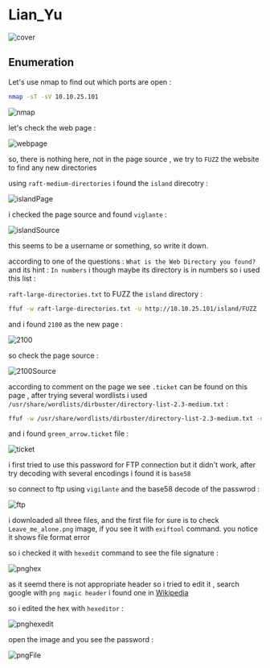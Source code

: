 # Lian_Yu

![cover](https://github.com/Git-K3rnel/TryHackMe/assets/127470407/e0b3e246-0819-4181-aaf8-8ead35392b65)


## Enumeration
Let's use nmap to find out which ports are open :

```bash
nmap -sT -sV 10.10.25.101
```
![nmap](https://github.com/Git-K3rnel/TryHackMe/assets/127470407/781bb240-0369-4cbc-9e55-ba3991a93916)

let's check the web page :

![webpage](https://github.com/Git-K3rnel/TryHackMe/assets/127470407/61e43eae-f86b-499b-ab84-3645d60a561d)

so, there is nothing here, not in the page source , we try to `FUZZ` the website to find any new directories

using `raft-medium-directories` i found the `island` direcotry :

![islandPage](https://github.com/Git-K3rnel/TryHackMe/assets/127470407/004d4388-7ff0-4d96-8702-4feb349f720a)

i checked the page source and found `viglante` :

![islandSource](https://github.com/Git-K3rnel/TryHackMe/assets/127470407/a2d3a6d9-ce3b-4cf3-b574-5367490c7c1b)


this seems to be a username or something, so write it down.

according to one of the questions : `What is the Web Directory you found?` and its hint : `In numbers` i though maybe its directory is in numbers so i used this list : 

`raft-large-directories.txt` to FUZZ the `island` directory :

```bash
ffuf -w raft-large-directories.txt -u http://10.10.25.101/island/FUZZ
```

and i found `2100` as the new page :

![2100](https://github.com/Git-K3rnel/TryHackMe/assets/127470407/3cd7f20c-1560-4c16-a038-0115b6130719)

so check the page source :

![2100Source](https://github.com/Git-K3rnel/TryHackMe/assets/127470407/60450c88-7528-41f7-bacc-98dd95c58a14)

according to comment on the page we see `.ticket` can be found on this page , after trying several wordlists i used `/usr/share/wordlists/dirbuster/directory-list-2.3-medium.txt` :

```bash
ffuf -w /usr/share/wordlists/dirbuster/directory-list-2.3-medium.txt -u http://10.10.25.101/island/2100/FUZZ.ticket
```

and i found `green_arrow.ticket` file :

![ticket](https://github.com/Git-K3rnel/TryHackMe/assets/127470407/7c03f0b0-f2dc-40fd-abc2-cb78f0465c20)

i first tried to use this password for FTP connection but it didn't work, after try decoding with several encodings i found it is `base58`

so connect to ftp using `vigilante` and the base58 decode of the passwrod :

![ftp](https://github.com/Git-K3rnel/TryHackMe/assets/127470407/57cc57f4-1340-4ed2-af8d-467d6b6348a5)


i downloaded all three files, and the first file for sure is to check `Leave_me_alone.png` image, if you see it with `exiftool` command. you notice it shows file format error

so i checked it with `hexedit` command to see the file signature :

![pnghex](https://github.com/Git-K3rnel/TryHackMe/assets/127470407/5108606b-4262-4afb-b924-420597f87481)

as it seemd there is not appropriate header so i tried to edit it , search google with `png magic header` i found one in [Wikipedia](https://en.wikipedia.org/wiki/List_of_file_signatures)

so i edited the hex with `hexeditor` :

![pnghexedit](https://github.com/Git-K3rnel/TryHackMe/assets/127470407/2c681752-7305-4be8-a5a9-f1186a3df0b7)

open the image and you see the password :

![pngFile](https://github.com/Git-K3rnel/TryHackMe/assets/127470407/5f8aced4-05f5-4cf4-a944-86cb4a0642c3)












